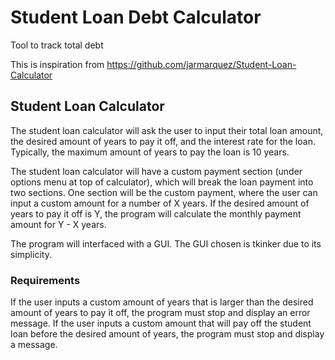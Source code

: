 # Student Loan Debt Calculator
Tool to track total debt 

This is inspiration from https://github.com/jarmarquez/Student-Loan-Calculator


## Student Loan Calculator
The student loan calculator will ask the user to input their total loan amount, the desired amount of years to pay it off, and the interest rate for the loan. Typically, the maximum amount of years to pay the loan is 10 years.

The student loan calculator will have a custom payment section (under options menu at top of calculator), which will break the loan payment into two sections. One section will be the custom payment, where the user can input a custom amount for a number of X years. If the desired amount of years to pay it off is Y, the program will calculate the monthly payment amount for Y - X years.

The program will interfaced with a GUI. The GUI chosen is tkinker due to its simplicity.

### Requirements
If the user inputs a custom amount of years that is larger than the desired amount of years to pay it off, the program must stop and display an error message. If the user inputs a custom amount that will pay off the student loan before the desired amount of years, the program must stop and display a message.


